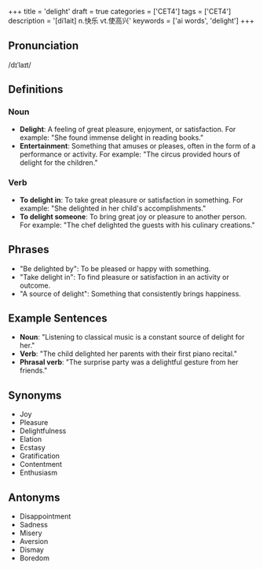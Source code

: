 +++
title = 'delight'
draft = true
categories = ['CET4']
tags = ['CET4']
description = '[diˈlait] n.快乐 vt.使高兴'
keywords = ['ai words', 'delight']
+++

## Pronunciation
/dɪˈlaɪt/

## Definitions
### Noun
- **Delight**: A feeling of great pleasure, enjoyment, or satisfaction. For example: "She found immense delight in reading books."
- **Entertainment**: Something that amuses or pleases, often in the form of a performance or activity. For example: "The circus provided hours of delight for the children."

### Verb
- **To delight in**: To take great pleasure or satisfaction in something. For example: "She delighted in her child's accomplishments."
- **To delight someone**: To bring great joy or pleasure to another person. For example: "The chef delighted the guests with his culinary creations."

## Phrases
- "Be delighted by": To be pleased or happy with something.
- "Take delight in": To find pleasure or satisfaction in an activity or outcome.
- "A source of delight": Something that consistently brings happiness.

## Example Sentences
- **Noun**: "Listening to classical music is a constant source of delight for her."
- **Verb**: "The child delighted her parents with their first piano recital."
- **Phrasal verb**: "The surprise party was a delightful gesture from her friends."

## Synonyms
- Joy
- Pleasure
- Delightfulness
- Elation
- Ecstasy
- Gratification
- Contentment
- Enthusiasm

## Antonyms
- Disappointment
- Sadness
- Misery
- Aversion
- Dismay
- Boredom
